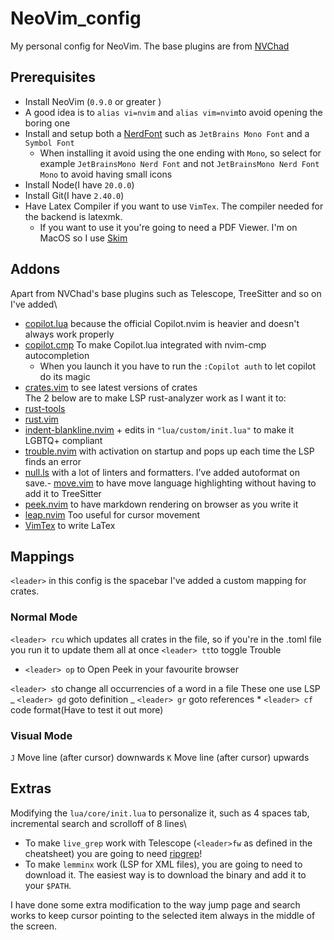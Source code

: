 # NeoVim_config

My personal config for NeoVim. The base plugins are from [NVChad](https://nvchad.com)

## Prerequisites

-   Install NeoVim (`0.9.0` or greater )
-   A good idea is to `alias vi=nvim` and `alias vim=nvim`to avoid opening the boring one
-   Install and setup both a [NerdFont](https://www.nerdfonts.com) such as `JetBrains Mono Font` and a `Symbol Font`
    -   When installing it avoid using the one ending with `Mono`, so select for example `JetBrainsMono Nerd Font` and not `JetBrainsMono Nerd Font Mono` to avoid having small icons
-   Install Node(I have `20.0.0`)
-   Install Git(I have `2.40.0`)
-   Have Latex Compiler if you want to use `VimTex`. The compiler needed for the backend is latexmk.
    -   If you want to use it you're going to need a PDF Viewer. I'm on MacOS so I use [Skim](https://skim-app.sourceforge.io)

## Addons

Apart from NVChad's base plugins such as Telescope, TreeSitter and so on I've added\

-   [copilot.lua](https://github.com/zbirenbaum/copilot.lua) because the official Copilot.nvim is heavier and doesn't always work properly
-   [copilot.cmp](https://github.com/zbirenbaum/copilot-cmp) To make Copilot.lua integrated with nvim-cmp autocompletion
    -   When you launch it you have to run the `:Copilot auth` to let copilot do its magic
-   [crates.vim](https://github.com/Saecki/crates.nvim) to see latest versions of crates\
    The 2 below are to make LSP rust-analyzer work as I want it to:
-   [rust-tools](https://github.com/simrat39/rust-tools.nvim)
-   [rust.vim](https://github.com/rust-lang/rust.vim)
-   [indent-blankline.nvim](https://github.com/lukas-reineke/indent-blankline.nvim) + edits in `"lua/custom/init.lua"` to make it LGBTQ+ compliant
-   [trouble.nvim](https://github.com/folke/trouble.nvim) with activation on startup and pops up each time the LSP finds an error
-   [null.ls](https://github.com/jose-elias-alvarez/null-ls.nvim/tree/main) with a lot of linters and formatters. I've added autoformat on save.- [move.vim](https://github.com/modocache/move.vim) to have move language highlighting without having to add it to TreeSitter
-   [peek.nvim](https://github.com/toppair/peek.nvim) to have markdown rendering on browser as you write it
-   [leap.nvim](https://github.com/ggandor/leap.nvim) Too useful for cursor movement
-   [VimTex](https://github.com/lervag/vimtex) to write LaTex

## Mappings

`<leader>` in this config is the spacebar
I've added a custom mapping for crates.

### Normal Mode

`<leader> rcu` which updates all crates in the file, so if you're in the .toml file you run it to update them all at once
`<leader> tt`to toggle Trouble

-   `<leader> op` to Open Peek in your favourite browser

`<leader> s`to change all occurrencies of a word in a file
These one use LSP
_ `<leader> gd` goto definition
_ `<leader> gr` goto references \* `<leader> cf` code format(Have to test it out more)

### Visual Mode

`J` Move line (after cursor) downwards
`K` Move line (after cursor) upwards

## Extras

Modifying the `lua/core/init.lua` to personalize it, such as 4 spaces tab, incremental search and scrolloff of 8 lines\

-   To make `live_grep` work with Telescope (`<leader>fw` as defined in the cheatsheet) you are going to need [ripgrep](https://github.com/BurntSushi/ripgrep)!
-   To make `lemminx` work (LSP for XML files), you are going to need to download it. The easiest way is to download the binary and add it to your `$PATH`.

I have done some extra modification to the way jump page and search works to keep cursor pointing to the selected item always in the middle of the screen.
